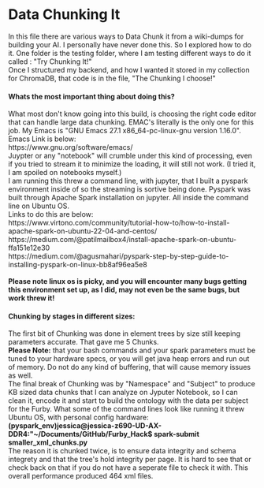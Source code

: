 <h1>Data Chunking It</h1>
In this file there are various ways to Data Chunk it from a wiki-dumps for building your AI. I personally have never done this. So I explored how to do it.
One folder is the testing folder, where I am testing different ways to do it called : "Try Chunking It!" <br>
Once I structured my backend, and how I wanted it stored in my collection for ChromaDB, that code is in the file, "The Chunking I choose!"

<h4>Whats the most important thing about doing this?</h4>
What most don't know going into this build, is choosing the right code editor that can handle large data chunking. EMAC's literally is the only one for this job. My Emacs is "GNU Emacs 27.1 x86_64-pc-linux-gnu version 1.16.0".<br>
Emacs Link is below:<br>
https://www.gnu.org/software/emacs/
<br>
Juypter or any "notebook" will crumble under this kind of processing, even if you tried to stream it to minimize the loading, it will still not work. (I tried it, I am spoiled on notebooks myself.)
<br>
I am running this threw a command line, with jupyter, that I built a pyspark environment inside of so the streaming is sortive being done. Pyspark was built through Apache Spark installation on jupyter. All inside the command line on Ubuntu OS.<br>
Links to do this are below:<br>
https://www.virtono.com/community/tutorial-how-to/how-to-install-apache-spark-on-ubuntu-22-04-and-centos/
<br>
https://medium.com/@patilmailbox4/install-apache-spark-on-ubuntu-ffa151e12e30<br>
https://medium.com/@agusmahari/pyspark-step-by-step-guide-to-installing-pyspark-on-linux-bb8af96ea5e8
<br>
<br>
<b>Please note linux os is picky, and you will encounter many bugs getting this environment set up, as I did, may not even be the same bugs, but work threw it! </b>

<h4>Chunking by stages in different sizes:</h4>
The first bit of Chunking was done in element trees by size still keeping parameters accurate. That gave me 5 Chunks.<br>
<b>Please Note:</b>  that your bash commands and your spark parameters must be tuned to your hardware specs, or you will get java heap errors and run out of memory. Do not do any kind of buffering, that will cause memory issues as well.
<br>
The final break of Chunking was by "Namespace" and "Subject" to produce KB sized data chunks that I can analyze on Jyputer Notebook, so I can clean it, encode it and start to build the ontology with the data per subject for the Furby.
What some of the command lines look like running it threw Ubuntu OS, with personal config hardware: <br>
<b>(pyspark_env)jessica@jessica-z690-UD-AX-DDR4:"~/Documents/GitHub/Furby_Hack$ spark-submit smaller_xml_chunks.py</b><br>
The reason it is chunked twice, is to ensure data integrity and schema integrety and that the tree's hold integrity per page. It is hard to see that or check back on that if you do not have a seperate file to check it with. This overall performance produced 464 xml files.
